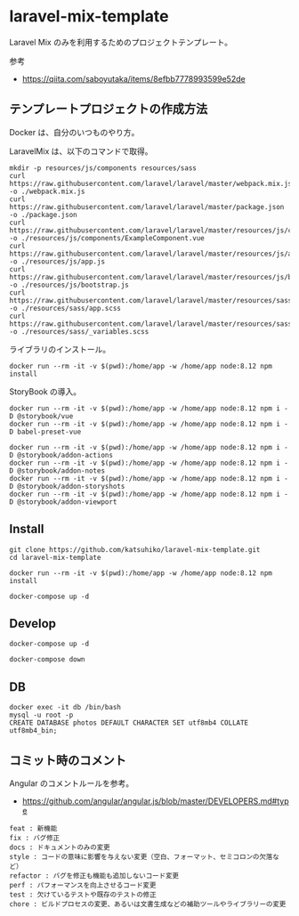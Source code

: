 # laravel-mix-template

Laravel Mix のみを利用するためのプロジェクトテンプレート。

参考

- https://qiita.com/saboyutaka/items/8efbb7778993599e52de


## テンプレートプロジェクトの作成方法

Docker は、自分のいつものやり方。

LaravelMix は、以下のコマンドで取得。

```
mkdir -p resources/js/components resources/sass
curl https://raw.githubusercontent.com/laravel/laravel/master/webpack.mix.js -o ./webpack.mix.js
curl https://raw.githubusercontent.com/laravel/laravel/master/package.json -o ./package.json
curl https://raw.githubusercontent.com/laravel/laravel/master/resources/js/components/ExampleComponent.vue -o ./resources/js/components/ExampleComponent.vue
curl https://raw.githubusercontent.com/laravel/laravel/master/resources/js/app.js -o ./resources/js/app.js
curl https://raw.githubusercontent.com/laravel/laravel/master/resources/js/bootstrap.js -o ./resources/js/bootstrap.js
curl https://raw.githubusercontent.com/laravel/laravel/master/resources/sass/app.scss -o ./resources/sass/app.scss
curl https://raw.githubusercontent.com/laravel/laravel/master/resources/sass/_variables.scss -o ./resources/sass/_variables.scss
```

ライブラリのインストール。

```
docker run --rm -it -v $(pwd):/home/app -w /home/app node:8.12 npm install
```

StoryBook の導入。

```
docker run --rm -it -v $(pwd):/home/app -w /home/app node:8.12 npm i -D @storybook/vue
docker run --rm -it -v $(pwd):/home/app -w /home/app node:8.12 npm i -D babel-preset-vue

docker run --rm -it -v $(pwd):/home/app -w /home/app node:8.12 npm i -D @storybook/addon-actions
docker run --rm -it -v $(pwd):/home/app -w /home/app node:8.12 npm i -D @storybook/addon-notes
docker run --rm -it -v $(pwd):/home/app -w /home/app node:8.12 npm i -D @storybook/addon-storyshots
docker run --rm -it -v $(pwd):/home/app -w /home/app node:8.12 npm i -D @storybook/addon-viewport
```


## Install

```
git clone https://github.com/katsuhiko/laravel-mix-template.git
cd laravel-mix-template

docker run --rm -it -v $(pwd):/home/app -w /home/app node:8.12 npm install

docker-compose up -d
```


 ## Develop

```
docker-compose up -d
```

```
docker-compose down
```


## DB

```
docker exec -it db /bin/bash
mysql -u root -p
CREATE DATABASE photos DEFAULT CHARACTER SET utf8mb4 COLLATE utf8mb4_bin;
```


## コミット時のコメント

Angular のコメントルールを参考。

 - https://github.com/angular/angular.js/blob/master/DEVELOPERS.md#type

```
feat : 新機能
fix : バグ修正
docs : ドキュメントのみの変更
style : コードの意味に影響を与えない変更（空白、フォーマット、セミコロンの欠落など）
refactor : バグを修正も機能も追加しないコード変更
perf : パフォーマンスを向上させるコード変更
test : 欠けているテストや既存のテストの修正
chore : ビルドプロセスの変更、あるいは文書生成などの補助ツールやライブラリーの変更
```
